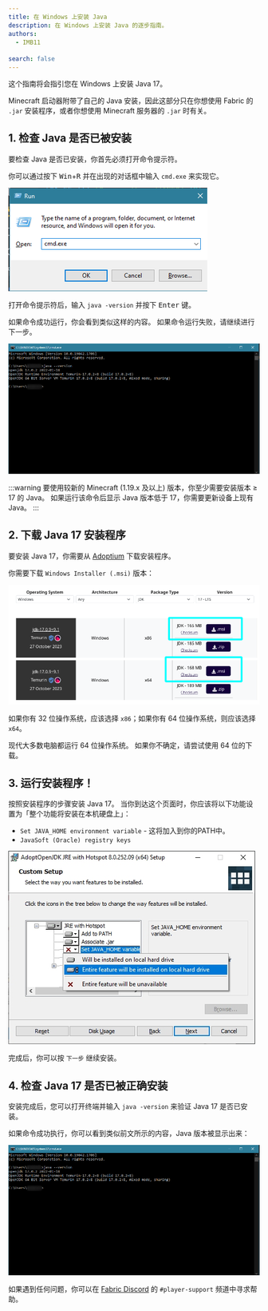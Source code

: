 ```yaml
---
title: 在 Windows 上安装 Java
description: 在 Windows 上安装 Java 的逐步指南。
authors:
  - IMB11

search: false
---
```


这个指南将会指引您在 Windows 上安装 Java 17。

Minecraft 启动器附带了自己的 Java 安装，因此这部分只在你想使用 Fabric 的 `.jar` 安装程序，或者你想使用 Minecraft 服务器的 `.jar` 时有关。

## 1. 检查 Java 是否已被安装

要检查 Java 是否已安装，你首先必须打开命令提示符。

你可以通过按下 <kbd>Win</kbd>+<kbd>R</kbd> 并在出现的对话框中输入 `cmd.exe` 来实现它。

![Windows运行对话框中的「cmd.exe」](/assets/players/installing-java/windows-run-dialog.png)

打开命令提示符后，输入 `java -version` 并按下 <kbd>Enter</kbd> 键。

如果命令成功运行，你会看到类似这样的内容。 如果命令运行失败，请继续进行下一步。

![命令提示符中输入了「java -version」](/assets/players/installing-java/windows-java-version.png)

:::warning
要使用较新的 Minecraft (1.19.x 及以上) 版本，你至少需要安装版本 ≥ 17 的 Java。 如果运行该命令后显示 Java 版本低于 17，你需要更新设备上现有 Java。
:::

## 2. 下载 Java 17 安装程序

要安装 Java 17，你需要从 [Adoptium](https://adoptium.net/en-GB/temurin/releases/?os=windows&package=jdk&version=17) 下载安装程序。

你需要下载 `Windows Installer (.msi)` 版本：

![Adoptium 下载页面，使用了 Windows 安装程序 (.msi)](/assets/players/installing-java/windows-download-java.png)

如果你有 32 位操作系统，应该选择 `x86`；如果你有 64 位操作系统，则应该选择 `x64`。

现代大多数电脑都运行 64 位操作系统。 如果你不确定，请尝试使用 64 位的下载。

## 3. 运行安装程序！

按照安装程序的步骤安装 Java 17。 当你到达这个页面时，你应该将以下功能设置为「整个功能将安装在本机硬盘上」：

- `Set JAVA_HOME environment variable` - 这将加入到你的PATH中。
- `JavaSoft (Oracle) registry keys`

![Java 17 安装程序，具有「Set JAVA_HOME variable」和「JavaSoft (Oracle) registry keys」](/assets/players/installing-java/windows-wizard-screenshot.png)

完成后，你可以按 `下一步` 继续安装。

## 4. 检查 Java 17 是否已被正确安装

安装完成后，您可以打开终端并输入 `java -version` 来验证 Java 17 是否已安装。

如果命令成功执行，你可以看到类似前文所示的内容，Java 版本被显示出来：

![命令提示符中输入了「java -version」](/assets/players/installing-java/windows-java-version.png)

如果遇到任何问题，你可以在 [Fabric Discord](https://discord.gg/v6v4pMv) 的 `#player-support` 频道中寻求帮助。
